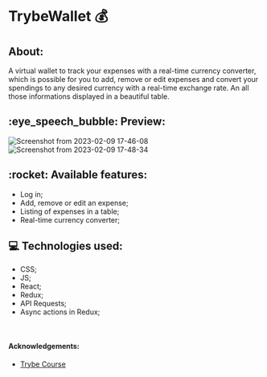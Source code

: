 <h1>TrybeWallet 💰</h1>  

<div>
<h2> About: </h2><p>A virtual wallet to track your expenses with a real-time currency converter, which is possible for you to add, remove or edit expenses and convert your spendings to any desired currency with a real-time exchange rate. An all those informations displayed in a beautiful table.</p>
</div>

<h2>:eye_speech_bubble: Preview: </h2>

![Screenshot from 2023-02-09 17-46-08](https://user-images.githubusercontent.com/108954035/217936381-cd835018-edd5-4f0f-b490-c9e7ebfe86ba.png)
![Screenshot from 2023-02-09 17-48-34](https://user-images.githubusercontent.com/108954035/217936379-ec5356ca-a488-44c6-9561-ff4c28d1a600.png)


<h2>:rocket: Available features: </h2>
<ul> 
<li>Log in; </li>
<li>Add, remove or edit an expense; </li>
<li>Listing of expenses in a table; </li>
<li>Real-time currency converter; </li>

</ul>

<h2>💻 Technologies used: </h2>

<ul>
<li>CSS; </li>
<li>JS; </li>
<li>React; </li>
<li>Redux; </li>
<li>API Requests; </li>
<li>Async actions in Redux; </li>
</ul>

</br>

<h4>Acknowledgements: </h4>

- [Trybe Course](https://www.betrybe.com/)
<br/>
